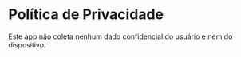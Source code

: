 # Política de Privacidade

Este app não coleta nenhum dado confidencial do usuário e nem do dispositivo.
